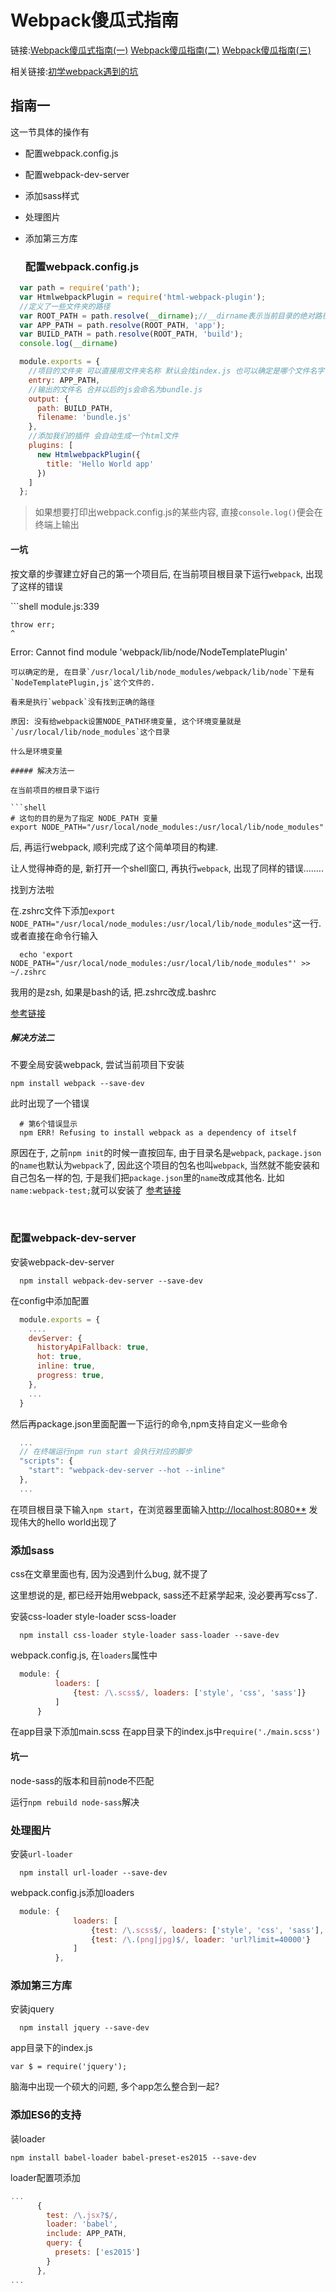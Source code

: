 # Webpack傻瓜式指南

  链接:[Webpack傻瓜式指南(一)](http://zhuanlan.zhihu.com/p/20367175?columnSlug=FrontendMagazine)   [Webpack傻瓜指南(二)](http://zhuanlan.zhihu.com/p/20397902)   [Webpack傻瓜指南(三)](http://zhuanlan.zhihu.com/p/20522487) 

  相关链接:[初学webpack遇到的坑](http://www.yatessss.com/2016/01/29/%E5%88%9D%E5%AD%A6webpack%E9%81%87%E5%88%B0%E7%9A%84%E5%9D%91.html)

  ## 指南一

  这一节具体的操作有

- 配置webpack.config.js
- 配置webpack-dev-server
- 添加sass样式
- 处理图片
- 添加第三方库

  ### 配置webpack.config.js

```javascript
  var path = require('path');
  var HtmlwebpackPlugin = require('html-webpack-plugin');
  //定义了一些文件夹的路径
  var ROOT_PATH = path.resolve(__dirname);//__dirname表示当前目录的绝对路径
  var APP_PATH = path.resolve(ROOT_PATH, 'app');
  var BUILD_PATH = path.resolve(ROOT_PATH, 'build');
  console.log(__dirname)

  module.exports = {
    //项目的文件夹 可以直接用文件夹名称 默认会找index.js 也可以确定是哪个文件名字
    entry: APP_PATH,
    //输出的文件名 合并以后的js会命名为bundle.js
    output: {
      path: BUILD_PATH,
      filename: 'bundle.js'
    },
    //添加我们的插件 会自动生成一个html文件
    plugins: [
      new HtmlwebpackPlugin({
        title: 'Hello World app'
      })
    ]
  };
```

  > 如果想要打印出webpack.config.js的某些内容, 直接`console.log()`便会在终端上输出

  #### 一坑

  按文章的步骤建立好自己的第一个项目后, 在当前项目根目录下运行`webpack`, 出现了这样的错误

  ​```shell
  module.js:339

  ```
  throw err;
  ^
  ```

  Error: Cannot find module 'webpack/lib/node/NodeTemplatePlugin'

  ```
  可以确定的是, 在目录`/usr/local/lib/node_modules/webpack/lib/node`下是有`NodeTemplatePlugin,js`这个文件的.

  看来是执行`webpack`没有找到正确的路径

  原因: 没有给webpack设置NODE_PATH环境变量, 这个环境变量就是`/usr/local/lib/node_modules`这个目录

  什么是环境变量

  ##### 解决方法一

  在当前项目的根目录下运行

  ​```shell
  # 这句的目的是为了指定 NODE_PATH 变量
  export NODE_PATH="/usr/local/node_modules:/usr/local/lib/node_modules"
  ```

  后, 再运行webpack, 顺利完成了这个简单项目的构建.

  让人觉得神奇的是, 新打开一个shell窗口, 再执行`webpack`, 出现了同样的错误........

  找到方法啦

  在.zshrc文件下添加`export NODE_PATH="/usr/local/node_modules:/usr/local/lib/node_modules"`这一行.或者直接在命令行输入

```shell
  echo 'export NODE_PATH="/usr/local/node_modules:/usr/local/lib/node_modules"' >> ~/.zshrc 
```

  我用的是zsh, 如果是bash的话, 把.zshrc改成.bashrc

  [参考链接](https://github.com/LeeChingYin/webpack/blob/e62b2ae5841a07d91fc0246b4d91b9a9527f62da/README.md)

  ##### 解决方法二

  不要全局安装webpack, 尝试当前项目下安装

  ```
  npm install webpack --save-dev
  ```

  此时出现了一个错误

```shell
  # 第6个错误显示
  npm ERR! Refusing to install webpack as a dependency of itself
```

  原因在于, 之前`npm init`的时候一直按回车, 由于目录名是`webpack`, `package.json`的`name`也默认为`webpack`了, 因此这个项目的包名也叫`webpack`, 当然就不能安装和自己包名一样的包, 于是我们把`package.json`里的`name`改成其他名. 比如`name:webpack-test;`就可以安装了 [参考链接](http://stackoverflow.com/questions/27267707/npm-warn-install-refusing-to-install-hapi-as-a-dependency-of-itself)

  ​

  ### 配置webpack-dev-server

  安装webpack-dev-server

```shell
  npm install webpack-dev-server --save-dev
```

  在config中添加配置

```javascript
  module.exports = {
    ....
    devServer: {
      historyApiFallback: true,
      hot: true,
      inline: true,
      progress: true,
    },
    ...
  }
```

  然后再package.json里面配置一下运行的命令,npm支持自定义一些命令

```javascript
  ...
  // 在终端运行npm run start 会执行对应的脚步
  "scripts": {
    "start": "webpack-dev-server --hot --inline"
  },
  ...
```

  在项目根目录下输入`npm start`，在浏览器里面输入[http://localhost:8080**](https://link.zhihu.com/?target=http%3A//localhost%3A8080) 发现伟大的hello world出现了

  ### 添加sass

  css在文章里面也有, 因为没遇到什么bug, 就不提了

  这里想说的是, 都已经开始用webpack, sass还不赶紧学起来, 没必要再写css了.

  安装css-loader style-loader scss-loader

```shell
  npm install css-loader style-loader sass-loader --save-dev
```

  webpack.config.js, 在`loaders`属性中

```javascript
  module: {
          loaders: [
              {test: /\.scss$/, loaders: ['style', 'css', 'sass']}
          ]
      }
```

  在app目录下添加main.scss
  在app目录下的index.js中`require('./main.scss')`

  #### 坑一

  node-sass的版本和目前node不匹配

  运行`npm rebuild node-sass`解决

  ### 处理图片

  安装`url-loader`

```shell
  npm install url-loader --save-dev
```

  webpack.config.js添加loaders

```javascript
  module: {
              loaders: [
                  {test: /\.scss$/, loaders: ['style', 'css', 'sass'], include: APP_PATH},
                  {test: /\.(png|jpg)$/, loader: 'url?limit=40000'}
              ]
          },
```

  ### 添加第三方库

  安装jquery

```shell
  npm install jquery --save-dev
```

  app目录下的index.js

  ```
  var $ = require('jquery');
  ```

  脑海中出现一个硕大的问题, 多个app怎么整合到一起?

### 添加ES6的支持

装loader

```shell
npm install babel-loader babel-preset-es2015 --save-dev
```

 loader配置项添加

```javascript
...
      {
        test: /\.jsx?$/,
        loader: 'babel',
        include: APP_PATH,
        query: {
          presets: ['es2015']
        }
      },
...
```

  ​

